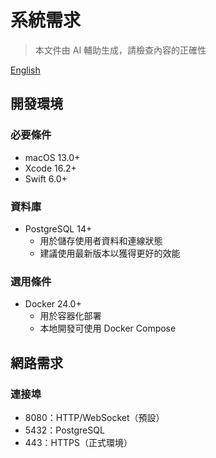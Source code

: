 # 系統需求

> 本文件由 AI 輔助生成，請檢查內容的正確性

[English](../en/requirements.md)

## 開發環境

### 必要條件

- macOS 13.0+
- Xcode 16.2+
- Swift 6.0+

### 資料庫

- PostgreSQL 14+
  - 用於儲存使用者資料和連線狀態
  - 建議使用最新版本以獲得更好的效能

### 選用條件

- Docker 24.0+
  - 用於容器化部署
  - 本地開發可使用 Docker Compose

## 網路需求

### 連接埠

- 8080：HTTP/WebSocket（預設）
- 5432：PostgreSQL
- 443：HTTPS（正式環境）
